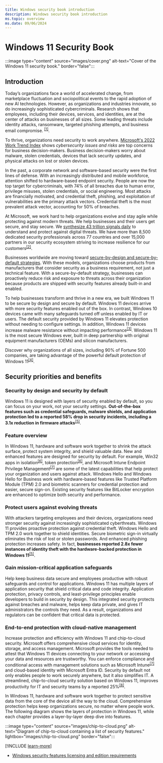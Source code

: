 ```yaml
---
title: Windows security book introduction
description: Windows security book introduction
ms.topic: overview
ms.date: 09/06/2024
---
```


# Windows 11 Security Book

:::image type="content" source="images/cover.png" alt-text="Cover of the Windows 11 security book." border="false":::

## Introduction

Today’s organizations face a world of accelerated change, from marketplace fluctuation and sociopolitical events to the rapid adoption of new AI technologies. However, as organizations and industries innovate, so do increasingly sophisticated cybercriminals. Research shows that employees, including their devices, services, and identities, are at the center of attacks on businesses of all sizes. Some leading threats include identity attacks, ransomware, targeted phishing attempts, and business email compromise. <sup>[\[1\]](conclusion.md#footnote1)</sup>.

To thrive, organizations need security to work anywhere. [Microsoft's 2022 Work Trend Index][LINK-1] shows *cybersecurity issues and risks* are top concerns for business decision-makers. Business decision-makers worry about malware, stolen credentials, devices that lack security updates, and physical attacks on lost or stolen devices.

In the past, a corporate network and software-based security were the first lines of defense. With an increasingly distributed and mobile workforce, attention shifted to hardware-based endpoint security. People are now the top target for cybercriminals, with 74% of all breaches due to human error, privilege misuses, stolen credentials, or social engineering. Most attacks are financially motivated, and credential theft, phishing, and exploitation of vulnerabilities are the primary attack vectors. Credential theft is the most prevalent attack vector, accounting for 50% of breaches.

At Microsoft, we work hard to help organizations evolve and stay agile while protecting against modern threats. We help businesses and their users get secure, and stay secure. We [synthesize 43 trillion signals daily][LINK-2] to understand and protect against digital threats. We have more than 8,500 dedicated security professionals across 77 countries and over 15,000 partners in our security ecosystem striving to increase resilience for our customers<sup>[\[2\]](conclusion.md#footnote2)</sup>.

Businesses worldwide are moving toward [secure-by-design and secure-by-default strategies][LINK-3]. With these models, organizations choose products from manufacturers that consider security as a business requirement, not just a technical feature. With a secure-by-default strategy, businesses can proactively reduce risk and exposure to threats across their organization because products are shipped with security features already built-in and enabled.

To help businesses transform and thrive in a new era, we built Windows 11 to be secure by design and secure by default. Windows 11 devices arrive with more security features enabled out of the box. In contrast, Windows 10 devices came with many safeguards turned off unless enabled by IT or users. The default security provided by Windows 11 elevates protection without needing to configure settings. In addition, Windows 11 devices increase malware resistance without impacting performance<sup>[\[3\]](conclusion.md#footnote3)</sup>. Windows 11 is the most secure Windows ever, built in deep partnership with original equipment manufacturers (OEMs) and silicon manufacturers.

Discover why organizations of all sizes, including 90% of Fortune 500 companies, are taking advantage of the powerful default protection of Windows 11<sup>[\[4\]](conclusion.md#footnote4)</sup>.

## Security priorities and benefits

### Security by design and security by default

Windows 11 is designed with layers of security enabled by default, so you can focus on your work, not your security settings. **Out-of-the-box features such as credential safeguards, malware shields, and application protection led to a reported 58% drop in security incidents, including a 3.1x reduction in firmware attacks**<sup>[\[5\]](conclusion.md#footnote5)</sup>.

### Feature overview

In Windows 11, hardware and software work together to shrink the attack surface, protect system integrity, and shield valuable data. New and enhanced features are designed for security by default. For example, Win32 apps in isolation<sup>[\[6\]](conclusion.md#footnote6)</sup>, token protection<sup>[\[6\]](conclusion.md#footnote6)</sup>, and Microsoft Intune Endpoint Privilege Management<sup>[\[7\]](conclusion.md#footnote7)</sup> are some of the latest capabilities that help protect your organization and users against attack. Windows Hello and Windows Hello for Business work with hardware-based features like Trusted Platform Module (TPM) 2.0 and biometric scanners for credential protection and easier, secure sign-on. Existing security features like BitLocker encryption are enhanced to optimize both security and performance.

### Protect users against evolving threats

With attackers targeting employees and their devices, organizations need stronger security against increasingly sophisticated cyberthreats. Windows 11 provides proactive protection against credential theft. Windows Hello and TPM 2.0 work together to shield identities. Secure biometric sign-in virtually eliminates the risk of lost or stolen passwords. And enhanced phishing protection increases safety. In fact, **businesses reported 2.8x fewer instances of identity theft with the hardware-backed protection in Windows 11**<sup>[\[5\]](conclusion.md#footnote5)</sup>.

### Gain mission-critical application safeguards

Help keep business data secure and employees productive with robust safeguards and control for applications. Windows 11 has multiple layers of application security that shield critical data and code integrity. Application protection, privacy controls, and least-privilege principles enable developers to build in security by design. This integrated security protects against breaches and malware, helps keep data private, and gives IT administrators the controls they need. As a result, organizations and regulators can be confident that critical data is protected.

### End-to-end protection with cloud-native management

Increase protection and efficiency with Windows 11 and chip-to-cloud security. Microsoft offers comprehensive cloud services for identity, storage, and access management. Microsoft provides the tools needed to attest that Windows 11 devices connecting to your network or accessing your data and resources are trustworthy. You can enforce compliance and conditional access with management solutions such as Microsoft Intune<sup>[\[7\]](conclusion.md#footnote7)</sup> and cloud-based identity with Microsoft Entra ID. Security by default not only enables people to work securely anywhere, but it also simplifies IT. A streamlined, chip-to-cloud security solution based on Windows 11, improves productivity for IT and security teams by a reported 25%<sup>[\[8\]](conclusion.md#footnote8)</sup>.

In Windows 11, hardware and software work together to protect sensitive data from the core of the device all the way to the cloud. Comprehensive protection helps keep organizations secure, no matter where people work. The following diagram shows the layers of protection in Windows 11, while each chapter provides a layer-by-layer deep dive into features.

:::image type="content" source="images/chip-to-cloud.png" alt-text="Diagram of chip-to-cloud containing a list of security features." lightbox="images/chip-to-cloud.png" border="false":::

[!INCLUDE [learn-more](includes/learn-more.md)]

- [Windows security features licensing and edition requirements](../licensing-and-edition-requirements.md)

<!--links-->

[LINK-1]: https://www.microsoft.com/security/blog/2022/04/05/new-security-features-for-windows-11-will-help-protect-hybrid-work
[LINK-2]: https://query.prod.cms.rt.microsoft.com/cms/api/am/binary/RE5bcRe
[LINK-3]: https://www.cisa.gov/securebydesign